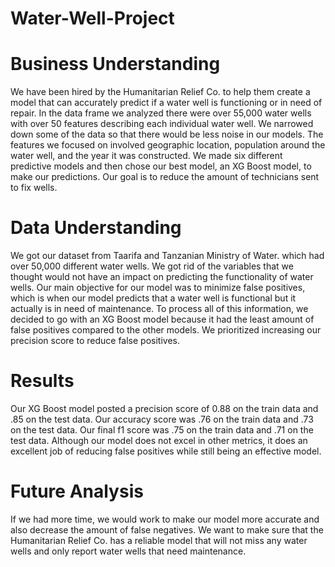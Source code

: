 # Water-Well-Project

# Business Understanding 

We have been hired by the Humanitarian Relief Co. to help them create a model that can accurately predict if a water well is functioning or in need of repair.  In the data frame we analyzed there were over 55,000 water wells with over 50 features describing each individual water well. We narrowed down some of the data so that there would be less noise in our models. The features we focused on involved geographic location, population around the water well, and the year it was constructed. We made six different predictive models and then chose our best model, an XG Boost model, to make our predictions. Our goal is to reduce the amount of technicians sent to fix wells.

# Data Understanding 

We got our dataset from Taarifa and Tanzanian Ministry of Water. which had over 50,000 different water wells. We got rid of the variables that we thought would not have an impact on predicting the functionality of water wells. Our main objective for our model was to minimize false positives, which is when our model predicts that a water well is functional but it actually is in need of maintenance. To process all of this information, we decided to go with an XG Boost model because it had the least amount of false positives compared to the other models. We prioritized increasing our precision score to reduce false positives. 

# Results 

Our XG Boost model posted a precision score of 0.88 on the train data and .85 on the test data. Our accuracy score was .76 on the train data and .73 on the test data. Our final f1 score was .75 on the train data and .71 on the test data. Although our model does not excel in other metrics, it does an excellent job of reducing false positives while still being an effective model. 

# Future Analysis 

If we had more time, we would work to make our model more accurate and also decrease the amount of false negatives. We want to make sure that the Humanitarian Relief Co. has a reliable model that will not miss any water wells and only report water wells that need maintenance. 
